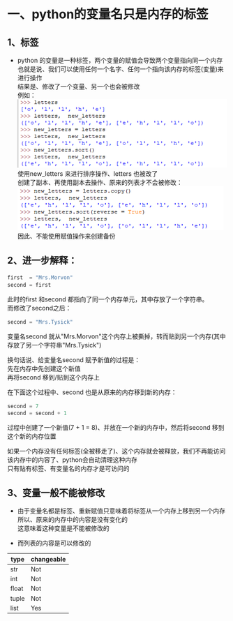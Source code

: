 # 一、python的变量名只是内存的标签  
## 1、标签
* python 的变量是一种标签，两个变量的赋值会导致两个变量指向同一个内存  
也就是说、我们可以使用任何一个名字、任何一个指向该内存的标签(变量)来进行操作  
结果是、修改了一个变量、另一个也会被修改  
例如：  
![photo](0000-photos/0058.png)  
使用new_letters 来进行排序操作、letters 也被改了  
创建了副本、再使用副本去操作、原来的列表才不会被修改：  
![photo](0000-photos/0060.png)  
因此、不能使用赋值操作来创建备份  

## 2、进一步解释：  
```javascript
first  = "Mrs.Morvon"
second = first
```
此时的first 和second 都指向了同一个内存单元，其中存放了一个字符串。  
而修改了second之后：  
```javascript
second = "Mrs.Tysick"
```
变量名second 就从"Mrs.Morvon"这个内存上被撕掉，转而贴到另一个内存(其中存放了另一个字符串"Mrs.Tysick")  
  
换句话说、给变量名second 赋予新值的过程是：  
先在内存中先创建这个新值  
再将second 移到/贴到这个内存上  
  
在下面这个过程中、second 也是从原来的内存移到新的内存：  
```javascript
second = 7
second = second + 1
```
过程中创建了一个新值(7 + 1 = 8)、并放在一个新的内存中，然后将second 移到这个新的内存位置  
  
如果一个内存没有任何标签(全被移走了)、这个内存就会被释放，我们不再能访问该内存中的内容了、python会自动清理这种内存  
只有贴有标签、有变量名的内存才是可访问的  

## 3、变量一般不能被修改
* 由于变量名都是标签、重新赋值只意味着将标签从一个内存上移到另一个内存  
所以、原来的内存中的内容是没有变化的  
这意味着这种变量是不能被修改的  

* 而列表的内容是可以修改的  

type    | changeable
------- | ----------
str     | Not
int     | Not
float   | Not
tuple   | Not
list    | Yes